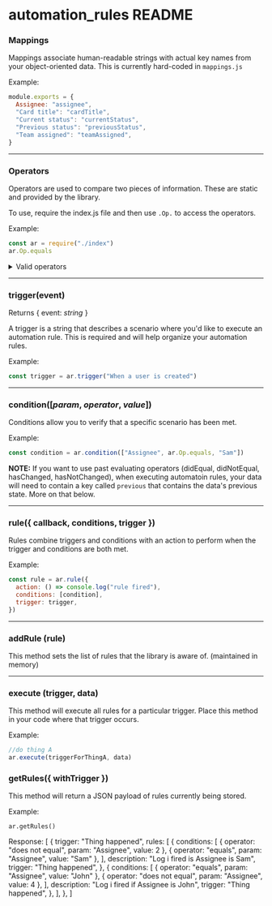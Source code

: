 # automation_rules README

### Mappings

Mappings associate human-readable strings with actual key names from your object-oriented data. This is currently hard-coded in `mappings.js`

Example:

```javascript
module.exports = {
  Assignee: "assignee",
  "Card title": "cardTitle",
  "Current status": "currentStatus",
  "Previous status": "previousStatus",
  "Team assigned": "teamAssigned",
}
```

<hr>

### Operators

Operators are used to compare two pieces of information. These are static and provided by the library.

To use, require the index.js file and then use `.Op.` to access the operators.

Example:

```javascript
const ar = require("./index")
ar.Op.equals
```

<details>
<summary>Valid operators</summary>
<ul>
<li>equals</li>
<li>doesNotEqual</li>
<li>didEqual</li>
<li>didNotEqual</li>
<li>doesInclude</li>
<li>doesNotInclude</li>
<li>hasChanged</li>
<li>hasNotChanged</li>
<li>isGreatherThan</li>
<li>isGreatherThanOrEqualTo</li>
<li>isLessThan</li>
<li>isLessThanOrEqualTo</li>
<li>isFalsy</li>
<li>isTruthy</li>
</ul>
</details>

<hr>

### trigger(event)

Returns { event: _string_ }

A trigger is a string that describes a scenario where you'd like to execute an automation rule. This is required and will help organize your automation rules.

Example:

```javascript
const trigger = ar.trigger("When a user is created")
```

<hr>

### condition([_param_, _operator_, _value_])

Conditions allow you to verify that a specific scenario has been met.

Example:

```javascript
const condition = ar.condition(["Assignee", ar.Op.equals, "Sam"])
```

**NOTE:** If you want to use past evaluating operators (didEqual, didNotEqual, hasChanged, hasNotChanged), when executing automatoin rules, your data will need to contain a key called `previous` that contains the data's previous state. More on that below.

<hr>

### rule({ callback, conditions, trigger })

Rules combine triggers and conditions with an action to perform when the trigger and conditions are both met.

Example:

```javascript
const rule = ar.rule({
  action: () => console.log("rule fired"),
  conditions: [condition],
  trigger: trigger,
})
```

<hr>

### addRule (rule)

This method sets the list of rules that the library is aware of. (maintained in memory)

<hr>

### execute (trigger, data)

This method will execute all rules for a particular trigger. Place this method in your code where that trigger occurs.

Example:

```javascript
//do thing A
ar.execute(triggerForThingA, data)
```

### getRules({ withTrigger })

This method will return a JSON payload of rules currently being stored.

Example:

```
ar.getRules()
```

Response:
[
{
trigger: "Thing happened",
rules: [
{
conditions: [
{ operator: "does not equal", param: "Assignee", value: 2 },
{ operator: "equals", param: "Assignee", value: "Sam" },
],
description: "Log i fired is Assignee is Sam",
trigger: "Thing happened",
},
{
conditions: [
{ operator: "equals", param: "Assignee", value: "John" },
{ operator: "does not equal", param: "Assignee", value: 4 },
],
description: "Log i fired if Assignee is John",
trigger: "Thing happened",
},
],
},
]

```

```
